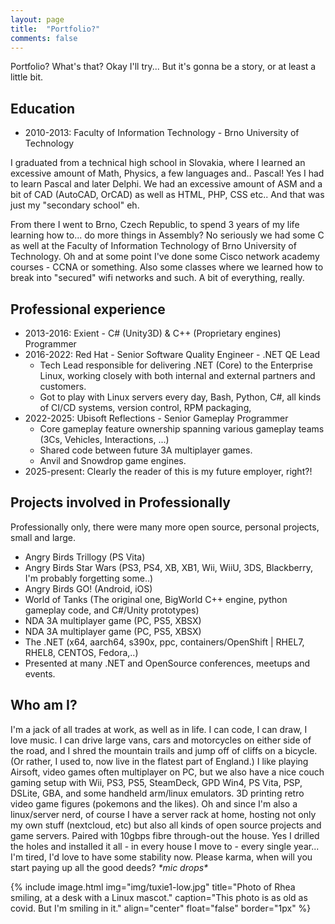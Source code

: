 ```yaml
---
layout: page
title:  "Portfolio?"
comments: false
---
```


Portfolio? What's that? Okay I'll try... But it's gonna be a story, or at least a little bit.

## Education

- 2010-2013: Faculty of Information Technology - Brno University of Technology

I graduated from a technical high school in Slovakia, where I learned an excessive amount of Math, Physics, a few
languages and.. Pascal! Yes I had to learn Pascal and later Delphi. We had an excessive amount of ASM and a bit of CAD
(AutoCAD, OrCAD) as well as HTML, PHP, CSS etc.. And that was just my "secondary school" eh.

From there I went to Brno, Czech Republic, to spend 3 years of my life learning how to... do more things in Assembly? No
seriously we had some C as well at the Faculty of Information Technology of Brno University of Technology. Oh and at some
point I've done some Cisco network academy courses - CCNA or something. Also some classes where we learned how to break
into "secured" wifi networks and such. A bit of everything, really.

## Professional experience

- 2013-2016: Exient - C# (Unity3D) & C++ (Proprietary engines) Programmer
- 2016-2022: Red Hat - Senior Software Quality Engineer - .NET QE Lead
  - Tech Lead responsible for delivering .NET (Core) to the Enterprise Linux, working closely with both internal and
    external partners and customers.
  - Got to play with Linux servers every day, Bash, Python, C#, all kinds of CI/CD systems, version control, RPM
    packaging,
- 2022-2025: Ubisoft Reflections - Senior Gameplay Programmer
  - Core gameplay feature ownership spanning various gameplay teams (3Cs, Vehicles, Interactions, ...)
  - Shared code between future 3A multiplayer games.
  - Anvil and Snowdrop game engines.
- 2025-present: Clearly the reader of this is my future employer, right?!

## Projects involved in Professionally

Professionally only, there were many more open source, personal projects, small and large.

- Angry Birds Trillogy (PS Vita)
- Angry Birds Star Wars (PS3, PS4, XB, XB1, Wii, WiiU, 3DS, Blackberry, I'm probably forgetting some..)
- Angry Birds GO! (Android, iOS)
- World of Tanks (The original one, BigWorld C++ engine, python gameplay code, and C#/Unity prototypes)
- NDA 3A multiplayer game (PC, PS5, XBSX)
- NDA 3A multiplayer game (PC, PS5, XBSX)
- The .NET (x64, aarch64, s390x, ppc, containers/OpenShift | RHEL7, RHEL8, CENTOS, Fedora,..)
- Presented at many .NET and OpenSource conferences, meetups and events.

## Who am I?

I'm a jack of all trades at work, as well as in life. I can code, I can draw, I love music. I can drive large vans, cars and motorcycles on either side of the road, and I shred the mountain trails and jump off of cliffs on a bicycle. (Or rather, I used to, now live in the flatest part of England.) I like playing Airsoft, video games often multiplayer on PC, but we also have a nice couch gaming setup with Wii, PS3, PS5, SteamDeck, GPD Win4, PS Vita, PSP, DSLite, GBA, and some handheld arm/linux emulators. 3D printing retro video game figures (pokemons and the likes). Oh and since I'm also a linux/server nerd, of course I have a server rack at home, hosting not only my own stuff (nextcloud, etc) but also all kinds of open source projects and game servers. Paired with 10gbps fibre through-out the house. Yes I drilled the holes and installed it all - in every house I move to - every single year... I'm tired, I'd love to have some stability now. Please karma, when will you start paying up all the good deeds? _\*mic drops\*_

{% include image.html
  img="img/tuxie1-low.jpg"
  title="Photo of Rhea smiling, at a desk with a Linux mascot."
  caption="This photo is as old as covid. But I'm smiling in it."
  align="center"
  float="false"
  border="1px"
%}

